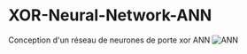 # XOR-Neural-Network-ANN  

Conception d'un réseau de neurones de porte xor ANN
![ANN](https://user-images.githubusercontent.com/62077915/201429813-0acd879f-10ea-488b-99ad-a9a87172e4d6.gif)
